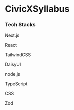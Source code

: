 # CivicXSyllabus

### Tech Stacks

Next.js

React

TailwindCSS

DaisyUI

node.js

TypeScript

CSS

Zod

